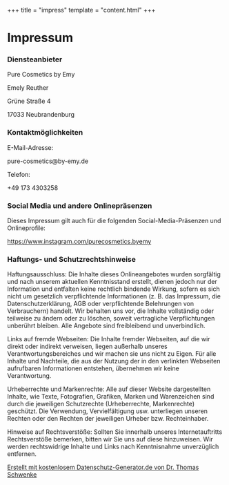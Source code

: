 +++
title = "impress"
template = "content.html"
+++
# Impressum
### Diensteanbieter
<p>Pure Cosmetics by Emy</p>
<p>Emely Reuther</p>
<p>Grüne Straße 4</p>
<p>17033 Neubrandenburg</p>

<h3 id="m56">Kontaktmöglichkeiten</h3>E-Mail-Adresse: <p>pure-cosmetics@by-emy.de</p>
Telefon: <p>+49 173 4303258</p>

<h3 id="m172">Social Media und andere Onlinepräsenzen</h3>
Dieses Impressum gilt auch für die folgenden Social-Media-Präsenzen und Onlineprofile: <p><a href="https://www.instagram.com/purecosmetics.byemy" target="_blank">https://www.instagram.com/purecosmetics.byemy</a></p>

<h3 id="m65">Haftungs- und Schutzrechtshinweise</h3>
<p>Haftungsausschluss: Die Inhalte dieses Onlineangebotes wurden sorgfältig und nach unserem aktuellen Kenntnisstand erstellt, dienen jedoch nur der Information und entfalten keine rechtlich bindende Wirkung, sofern es sich nicht um gesetzlich verpflichtende Informationen (z. B. das Impressum, die Datenschutzerklärung, AGB oder verpflichtende Belehrungen von Verbrauchern) handelt. Wir behalten uns vor, die Inhalte vollständig oder teilweise zu ändern oder zu löschen, soweit vertragliche Verpflichtungen unberührt bleiben. Alle Angebote sind freibleibend und unverbindlich.</p>
<p>Links auf fremde Webseiten: Die Inhalte fremder Webseiten, auf die wir direkt oder indirekt verweisen, liegen außerhalb unseres Verantwortungsbereiches und wir machen sie uns nicht zu Eigen. Für alle Inhalte und Nachteile, die aus der Nutzung der in den verlinkten Webseiten aufrufbaren Informationen entstehen, übernehmen wir keine Verantwortung.</p>
<p>Urheberrechte und Markenrechte: Alle auf dieser Website dargestellten Inhalte, wie Texte, Fotografien, Grafiken, Marken und Warenzeichen sind durch die jeweiligen Schutzrechte (Urheberrechte, Markenrechte) geschützt. Die Verwendung, Vervielfältigung usw. unterliegen unseren Rechten oder den Rechten der jeweiligen Urheber bzw. Rechteinhaber.</p>
<p>Hinweise auf Rechtsverstöße: Sollten Sie innerhalb unseres Internetauftritts Rechtsverstöße bemerken, bitten wir Sie uns auf diese hinzuweisen. Wir werden rechtswidrige Inhalte und Links nach Kenntnisnahme unverzüglich entfernen.</p>

<p class="seal"><a href="https://datenschutz-generator.de/" title="Rechtstext von Dr. Schwenke - für weitere Informationen bitte anklicken." target="_blank" rel="noopener noreferrer nofollow">Erstellt mit kostenlosem Datenschutz-Generator.de von Dr. Thomas Schwenke</a></p>